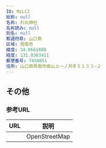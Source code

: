 ```yaml
---
ID: MzLC2
総称: null
名称: 杉丸神社
名称読み: null
別名: null
都道府県: 山口県
区域: 周南市
緯度: 34.0661088
経度: 131.8303411
郵便番号: 7450851
住所: 山口県周南市徳山上一ノ井手５１３３−２
---
```


## その他

### 参考URL

| URL | 説明          |
| --- | ------------- |
|     | OpenStreetMap |

